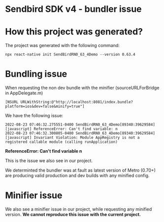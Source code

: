 Sendbird SDK v4 - bundler issue
====

# How this project was generated?

The project was generated with the following command:

```
npx react-native init SendBirdRN0_63_4Demo --version 0.63.4
```

# Bundling issue

When requesting the non dev bundle with the minifier (sourceURLForBridge in AppDelegate.m)

`[NSURL URLWithString:@"http://localhost:8081/index.bundle?platform=ios&dev=false&minify=true"]`

We have the following issue:

```
2022-08-23 07:46:32.275551-0400 SendBirdRN0_63_4Demo[89340:39629584] [javascript] ReferenceError: Can't find variable: n
2022-08-23 07:46:32.300805-0400 SendBirdRN0_63_4Demo[89340:39629584] [javascript] Invariant Violation: Module AppRegistry is not a registered callable module (calling runApplication)
```

**ReferenceError: Can't find variable n**

This is the issue we also see in our project.

We determinted the bundler was at fault as latest version of Metro (0.70+) are producing valid production and dev builds with any minified config.

# Minifier issue

We also see a minifier issue in our project, while requesting any minified version.
**We cannot reproduce this issue with the current project.**
